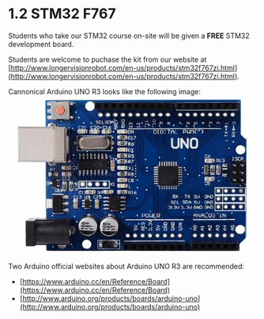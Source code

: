 # 1.2 STM32 F767

Students who take our STM32 course on-site will be given a **FREE** STM32 development board. 


Students are welcome to puchase the kit from our website at [http://www.longervisionrobot.com/en-us/products/stm32f767zi.html](http://www.longervisionrobot.com/en-us/products/stm32f767zi.html). 

Cannonical Arduino UNO R3 looks like the following image:
![Image](./arduino-uno-r3.jpg)

Two Arduino official websites about Arduino UNO R3 are recommended: 
* [https://www.arduino.cc/en/Reference/Board](https://www.arduino.cc/en/Reference/Board)
* [http://www.arduino.org/products/boards/arduino-uno](http://www.arduino.org/products/boards/arduino-uno)

